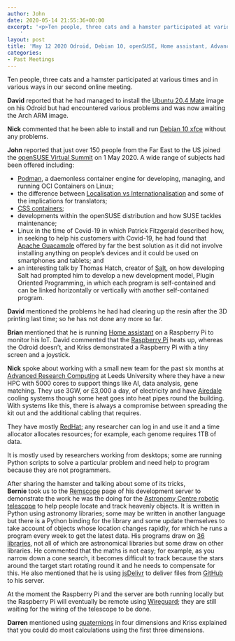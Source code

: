 ```yaml
---
author: John
date: 2020-05-14 21:55:36+00:00
excerpt: '<p>Ten people, three cats and a hamster participated at various times and in various ways in our second online meeting.</p><p><strong>David</strong> reported that he had managed to install the <a href="https://ubuntu-mate.org/download/" type="text/html" role="link">Ubuntu 20.4 Mate</a> image on his Odroid but had encountered various problems and was now awaiting the Arch ARM image.</p>
	'
layout: post
title: 'May 12 2020 Odroid, Debian 10, openSUSE, Home assistant, Advanced Research Computing, Remscope'
categories:
- Past Meetings
---
```


<p>Ten people, three cats and a hamster participated at various times and in various ways in our second online meeting.</p><p><strong>David</strong> reported that he had managed to install the <a href="https://ubuntu-mate.org/download/" type="text/html" role="link">Ubuntu 20.4 Mate</a> image on his Odroid but had encountered various problems and was now awaiting the Arch ARM image.</p><p><strong>Nick</strong> commented that he been able to install and run <a href="https://cdimage.debian.org/debian-cd/current-live/amd64/iso-hybrid/" type="text/html" role="link">Debian 10 xfce</a> without any problems.</p><p><strong>John</strong> reported that just over 150 people from the Far East to the US joined the <a href="https://events.opensuse.org/conferences/oSvirtsmt" type="text/html" role="link">openSUSE Virtual Summit</a> on 1 May 2020. A wide range of subjects had been offered including:</p><ul><li><a href="https://podman.io/" type="text/html" role="link">Podman</a>, a daemonless container engine for developing, managing, and running OCI Containers on Linux;</li><li>the difference between <a href="https://www.w3.org/International/questions/qa-i18n" type="text/html" role="link">Localisation vs Internationalisation</a> and some of the implications for translators;</li><li><a href="https://www.youtube.com/watch?v=hTTOOXb59F4" type="text/html" role="link">CSS containers</a>;</li><li>developments within the openSUSE distribution and how SUSE tackles maintenance;</li><li>Linux in the time of Covid-19 in which Patrick Fitzgerald described how, in seeking to help his customers with Covid-19, he had found that <a href="https://guacamole.apache.org/" type="text/html" role="link">Apache Guacamole</a> offered by far the best solution as it did not involve installing anything on people’s devices and it could be used on smartphones and tablets; and</li><li>an interesting talk by Thomas Hatch, creator of <a href="https://www.saltstack.com/" type="text/html" role="link">Salt</a>, on how developing Salt had prompted him to develop a new development model, Plugin Oriented Programming, in which each program is self-contained and can be linked horizontally or vertically with another self-contained program.</li></ul><p><strong>David</strong> mentioned the problems he had had clearing up the resin after the 3D printing last time; so he has not done any more so far.</p><p><strong>Brian</strong> mentioned that he is running <a href="https://www.home-assistant.io/" type="text/html" role="link">Home assistant</a> on a Raspberry Pi to monitor his IoT. David commented that the <a href="https://www.raspberrypi.org/" type="text/html" role="link">Raspberry Pi</a> heats up, whereas the Odroid doesn’t, and Kriss demonstrated a Raspberry Pi with a tiny screen and a joystick.</p><p><strong>Nick</strong> spoke about working with a small new team for the past six months at <a href="https://arc.leeds.ac.uk/" type="text/html" role="link">Advanced Research Computing</a> at Leeds University where they have a new HPC with 5000 cores to support things like AI, data analysis, gene matching. They use 3GW, or £3,000 a day, of electricity and have <a href="https://www.airedale.com/" type="text/html" role="link">Airedale</a> cooling systems though some heat goes into heat pipes round the building. With systems like this, there is always a compromise between spreading the kit out and the additional cabling that requires.</p><p>They have mostly <a href="https://www.redhat.com/en" type="text/html" role="link">RedHat</a>; any researcher can log in and use it and a time allocator allocates resources; for example, each genome requires 1TB of data.</p><p>It is mostly used by researchers working from desktops; some are running Python scripts to solve a particular problem and need help to program because they are not programmers.</p><p>After sharing the hamster and talking about some of its tricks,<br><strong>Bernie</strong> took us to the <a href="https://webparametrics.co.uk/remscope" type="text/html" role="link">Remscope</a> page of his development server to demonstrate the work he was the doing for the <a href="https://www.astronomycentre.org.uk/index.php/2-uncategorised/29-remscope" type="text/html" role="link">Astronomy Centre robotic telescope</a> to help people locate and track heavenly objects. It is written in Python using astronomy libraries; some may be written in another language but there is a Python binding for the library and some update themselves to take account of objects whose location changes rapidly, for which he runs a program every week to get the latest data. His programs draw on <a href="https://github.com/bernie-skipole/astro/blob/master/requirements.txt" type="text/html" role="link">36 libraries</a>, not all of which are astronomical libraries but some draw on other libraries. He commented that the maths is not easy; for example, as you narrow down a cone search, it becomes difficult to track because the stars around the target start rotating round it and he needs to compensate for this. He also mentioned that he is using <a href="https://www.jsdelivr.com/" type="text/html" role="link">jsDelivr</a> to deliver files from <a href="https://github.com/" type="text/html" role="link">GitHub</a> to his server.</p><p>At the moment the Raspberry Pi and the server are both running locally but the Raspberry Pi will eventually be remote using <a href="https://www.wireguard.com/" type="text/html" role="link">Wireguard</a>; they are still waiting for the wiring of the telescope to be done.</p><p><strong>Darren</strong> mentioned using <a href="https://en.wikipedia.org/wiki/Quaternion" type="text/html" role="link">quaternions</a> in four dimensions and Kriss explained that you could do most calculations using the first three dimensions.</p>
